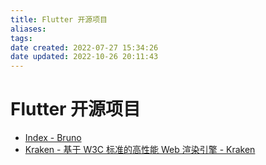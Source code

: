 ```yaml
---
title: Flutter 开源项目
aliases:
tags:
date created: 2022-07-27 15:34:26
date updated: 2022-10-26 20:11:43
---
```


# Flutter 开源项目

- [Index - Bruno](https://bruno.ke.com/page/)
- [Kraken - 基于 W3C 标准的高性能 Web 渲染引擎 - Kraken](https://openkraken.com/)
